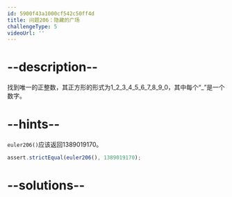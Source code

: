 ```yaml
---
id: 5900f43a1000cf542c50ff4d
title: 问题206：隐藏的广场
challengeType: 5
videoUrl: ''
---
```


# --description--

找到唯一的正整数，其正方形的形式为1_2_3_4_5_6_7_8_9_0，其中每个“\_”是一个数字。

# --hints--

`euler206()`应该返回1389019170。

```js
assert.strictEqual(euler206(), 1389019170);
```

# --solutions--

